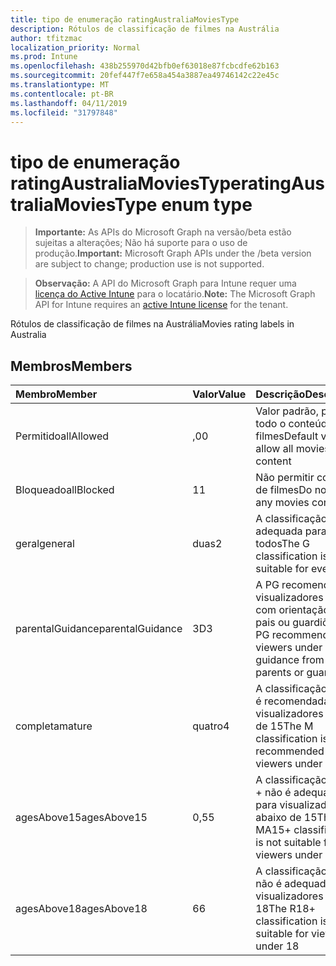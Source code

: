 ```yaml
---
title: tipo de enumeração ratingAustraliaMoviesType
description: Rótulos de classificação de filmes na Austrália
author: tfitzmac
localization_priority: Normal
ms.prod: Intune
ms.openlocfilehash: 438b255970d42bfb0ef63018e87fcbcdfe62b163
ms.sourcegitcommit: 20fef447f7e658a454a3887ea49746142c22e45c
ms.translationtype: MT
ms.contentlocale: pt-BR
ms.lasthandoff: 04/11/2019
ms.locfileid: "31797848"
---
```

# <a name="ratingaustraliamoviestype-enum-type"></a><span data-ttu-id="66e96-103">tipo de enumeração ratingAustraliaMoviesType</span><span class="sxs-lookup"><span data-stu-id="66e96-103">ratingAustraliaMoviesType enum type</span></span>

> <span data-ttu-id="66e96-104">**Importante:** As APIs do Microsoft Graph na versão/beta estão sujeitas a alterações; Não há suporte para o uso de produção.</span><span class="sxs-lookup"><span data-stu-id="66e96-104">**Important:** Microsoft Graph APIs under the /beta version are subject to change; production use is not supported.</span></span>

> <span data-ttu-id="66e96-105">**Observação:** A API do Microsoft Graph para Intune requer uma [licença do Active Intune](https://go.microsoft.com/fwlink/?linkid=839381) para o locatário.</span><span class="sxs-lookup"><span data-stu-id="66e96-105">**Note:** The Microsoft Graph API for Intune requires an [active Intune license](https://go.microsoft.com/fwlink/?linkid=839381) for the tenant.</span></span>

<span data-ttu-id="66e96-106">Rótulos de classificação de filmes na Austrália</span><span class="sxs-lookup"><span data-stu-id="66e96-106">Movies rating labels in Australia</span></span>

## <a name="members"></a><span data-ttu-id="66e96-107">Membros</span><span class="sxs-lookup"><span data-stu-id="66e96-107">Members</span></span>
|<span data-ttu-id="66e96-108">Membro</span><span class="sxs-lookup"><span data-stu-id="66e96-108">Member</span></span>|<span data-ttu-id="66e96-109">Valor</span><span class="sxs-lookup"><span data-stu-id="66e96-109">Value</span></span>|<span data-ttu-id="66e96-110">Descrição</span><span class="sxs-lookup"><span data-stu-id="66e96-110">Description</span></span>|
|:---|:---|:---|
|<span data-ttu-id="66e96-111">Permitido</span><span class="sxs-lookup"><span data-stu-id="66e96-111">allAllowed</span></span>|<span data-ttu-id="66e96-112">,0</span><span class="sxs-lookup"><span data-stu-id="66e96-112">0</span></span>|<span data-ttu-id="66e96-113">Valor padrão, permitir todo o conteúdo de filmes</span><span class="sxs-lookup"><span data-stu-id="66e96-113">Default value, allow all movies content</span></span>|
|<span data-ttu-id="66e96-114">Bloqueado</span><span class="sxs-lookup"><span data-stu-id="66e96-114">allBlocked</span></span>|<span data-ttu-id="66e96-115">1</span><span class="sxs-lookup"><span data-stu-id="66e96-115">1</span></span>|<span data-ttu-id="66e96-116">Não permitir conteúdo de filmes</span><span class="sxs-lookup"><span data-stu-id="66e96-116">Do not allow any movies content</span></span>|
|<span data-ttu-id="66e96-117">geral</span><span class="sxs-lookup"><span data-stu-id="66e96-117">general</span></span>|<span data-ttu-id="66e96-118">duas</span><span class="sxs-lookup"><span data-stu-id="66e96-118">2</span></span>|<span data-ttu-id="66e96-119">A classificação G é adequada para todos</span><span class="sxs-lookup"><span data-stu-id="66e96-119">The G classification is suitable for everyone</span></span>|
|<span data-ttu-id="66e96-120">parentalGuidance</span><span class="sxs-lookup"><span data-stu-id="66e96-120">parentalGuidance</span></span>|<span data-ttu-id="66e96-121">3D</span><span class="sxs-lookup"><span data-stu-id="66e96-121">3</span></span>|<span data-ttu-id="66e96-122">A PG recomenda visualizadores em 15 com orientação de pais ou guardiões</span><span class="sxs-lookup"><span data-stu-id="66e96-122">The PG recommends viewers under 15 with guidance from parents or guardians</span></span>|
|<span data-ttu-id="66e96-123">completa</span><span class="sxs-lookup"><span data-stu-id="66e96-123">mature</span></span>|<span data-ttu-id="66e96-124">quatro</span><span class="sxs-lookup"><span data-stu-id="66e96-124">4</span></span>|<span data-ttu-id="66e96-125">A classificação M não é recomendada para visualizadores abaixo de 15</span><span class="sxs-lookup"><span data-stu-id="66e96-125">The M classification is not recommended for viewers under 15</span></span>|
|<span data-ttu-id="66e96-126">agesAbove15</span><span class="sxs-lookup"><span data-stu-id="66e96-126">agesAbove15</span></span>|<span data-ttu-id="66e96-127">0,5</span><span class="sxs-lookup"><span data-stu-id="66e96-127">5</span></span>|<span data-ttu-id="66e96-128">A classificação MA15 + não é adequada para visualizadores abaixo de 15</span><span class="sxs-lookup"><span data-stu-id="66e96-128">The MA15+ classification is not suitable for viewers under 15</span></span>|
|<span data-ttu-id="66e96-129">agesAbove18</span><span class="sxs-lookup"><span data-stu-id="66e96-129">agesAbove18</span></span>|<span data-ttu-id="66e96-130">6</span><span class="sxs-lookup"><span data-stu-id="66e96-130">6</span></span>|<span data-ttu-id="66e96-131">A classificação R18 + não é adequada para visualizadores em 18</span><span class="sxs-lookup"><span data-stu-id="66e96-131">The R18+ classification is not suitable for viewers under 18</span></span>|





